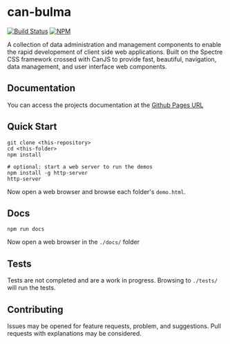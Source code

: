 <!--
@page spectre Home
@group spectre.components Components
@group spectre.util Utilities
-->


# can-bulma

[![Build Status](https://travis-ci.org/roemhildtg/can-bulma.svg?branch=master)](https://travis-ci.org/roemhildtg/can-bulma)
[![NPM](https://nodei.co/npm/can-bulma.png?compact=true)](https://npmjs.org/package/can-bulma)

A collection of data administration and management components to enable
the rapid developement of client side web applications. Built on the Spectre CSS
framework crossed with CanJS to provide fast, beautiful, navigation,
data management, and user interface web components.

## Documentation

You can access the projects documentation at the [Github Pages URL](https://roemhildtg.github.io/can-bulma/docs/index.html)

## Quick Start

```
git clone <this-repository>
cd <this-folder>
npm install

# optional: start a web server to run the demos
npm install -g http-server
http-server
```

Now open a web browser and browse each folder's `demo.html`.

## Docs

```
npm run docs
```

Now open a web browser in the `./docs/` folder

## Tests

Tests are not completed and are a work in progress. Browsing to `./tests/` will
run the tests.

## Contributing

Issues may be opened for feature requests, problem, and suggestions. Pull requests
with explanations may be considered.
